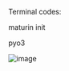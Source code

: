 Terminal codes:

maturin init

pyo3

![image](https://github.com/user-attachments/assets/c9f0d6ab-947e-4560-af50-91f0061f9bb4)
